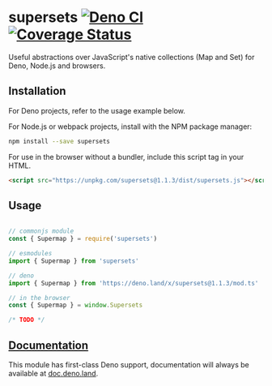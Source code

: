 # supersets [![Deno CI](https://github.com/octavetoast/supersets/actions/workflows/deno.yml/badge.svg)](https://github.com/octavetoast/supersets/actions/workflows/deno.yml) [![Coverage Status](https://coveralls.io/repos/github/octavetoast/supersets/badge.svg?branch=main)](https://coveralls.io/github/octavetoast/supersets?branch=main)

Useful abstractions over JavaScript's native collections (Map and Set) for Deno, Node.js and browsers.

## Installation

For Deno projects, refer to the usage example below.

For Node.js or webpack projects, install with the NPM package manager:

```Bash
npm install --save supersets
```

For use in the browser without a bundler, include this script tag in your HTML.

```HTML
<script src="https://unpkg.com/supersets@1.1.3/dist/supersets.js"></script>
```

## Usage

```JavaScript

// commonjs module
const { Supermap } = require('supersets')

// esmodules
import { Supermap } from 'supersets'

// deno
import { Supermap } from 'https://deno.land/x/supersets@1.1.3/mod.ts'

// in the browser
const { Supermap } = window.Supersets

/* TODO */

```

## [Documentation](https://doc.deno.land/https/deno.land/x/supersets/mod.ts)

This module has first-class Deno support, documentation will always be available at [doc.deno.land](https://doc.deno.land/https/deno.land/x/supersets/mod.ts).
